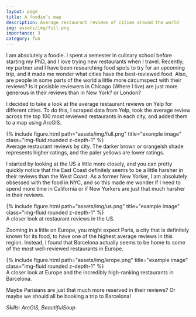 ```yaml
---
layout: page
title: A foodie's map
description: Average restaurant reviews of cities around the world
img: assets/img/full.png
importance: 3
category: fun
---
```


I am absolutely a foodie. I spent a semester in culinary school before starting my PhD, and I love trying new restaurants when I travel. Recently, my partner and I have been researching food spots to try for an upcoming trip, and it made me wonder what cities have the best-reviewed food. Also, are people in some parts of the world a little more circumspect with their reviews? Is it posisble reviewers in Chicago (Where I live) are just more generous in their reviews than in New York? or London?

I decided to take a look at the average restaurant reviews on Yelp for different cities. To do this, I scraped data from Yelp, took the average review across the top 100 most reviewed restaurants in each city, and added them to a map using ArcGIS.

<div class="row">
    <div class="col-sm mt-3 mt-md-0">
        {% include figure.html path="assets/img/full.png" title="example image" class="img-fluid rounded z-depth-1" %}
    </div>
</div>
<div class="caption">
    Average restaurant reviews by city. The darker brown or orangeish shade represents higher ratings, and the paler yellows are lower ratings. 
</div>

I started by looking at the US a little more closely, and you can pretty quickly notice that the East Coast definitely seems to be a little harsher in their reviews than the West Coast. As a former New Yorker, I am absolutely obsessed with the food in NYC, and so this made me wonder if I need to spend more time in California or if New Yorkers are just that much harsher in their reviews.
<div class="row">
    <div class="col-sm mt-3 mt-md-0">
        {% include figure.html path="assets/img/us.png" title="example image" class="img-fluid rounded z-depth-1" %}
    </div>
</div>
<div class="caption">
    A closer look at restaurant reviews in the US.
</div>

Zooming in a little on Europe, you might expect Paris, a city that is definitely known for its food, to have one of the highest average reviews in this region. Instead, I found that Barcelona actually seems to be home to some of the most well-reviewed restaurants in Europe.

<div class="row">
    <div class="col-sm mt-3 mt-md-0">
        {% include figure.html path="assets/img/erope.png" title="example image" class="img-fluid rounded z-depth-1" %}
    </div>
</div>
<div class="caption">
    A closer look at Europe and the incredibly high-ranking restaurants in Barcelona. 
</div>

Maybe Parisians are just that much more reserved in their reviews? Or maybe we should all be booking a trip to Barcelona!

<em> Skills: ArcGIS, BeautifulSoup </em>
